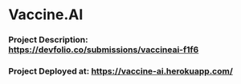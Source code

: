 # Vaccine.AI
### Project Description: https://devfolio.co/submissions/vaccineai-f1f6
### Project Deployed at: https://vaccine-ai.herokuapp.com/
